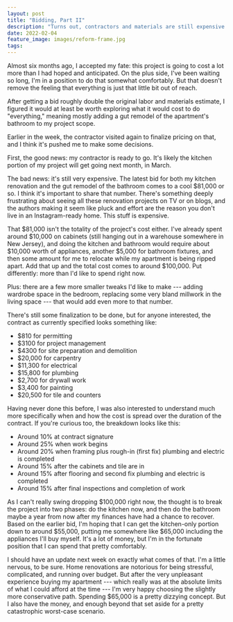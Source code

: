 ```yaml
---
layout: post
title: "Bidding, Part II"
description: "Turns out, contractors and materials are still expensive."
date: 2022-02-04
feature_image: images/reform-frame.jpg
tags: 
---
```


Almost six months ago, I accepted my fate: this project is going to cost a lot more than I had hoped and anticipated. On the plus side, I've been waiting so long, I'm in a position to do that somewhat comfortably. But that doesn't remove the feeling that everything is just that little bit out of reach.

After getting a bid roughly double the original labor and materials estimate, I figured it would at least be worth exploring what it would cost to do "everything," meaning mostly adding a gut remodel of the apartment's bathroom to my project scope.

<!--more-->

Earlier in the week, the contractor visited again to finalize pricing on that, and I think it's pushed me to make some decisions.

First, the good news: my contractor is ready to go. It's likely the kitchen portion of my project will get going next month, in March.

The bad news: it's still very expensive. The latest bid for both my kitchen renovation and the gut remodel of the bathroom comes to a cool $81,000 or so. I think it's important to share that number. There's something deeply frustrating about seeing all these renovation projects on TV or on blogs, and the authors making it seem like pluck and effort are the reason you don't live in an Instagram-ready home. This stuff is expensive.

That $81,000 isn't the totality of the project's cost either. I've already spent around $10,000 on cabinets (still hanging out in a warehouse somewhere in New Jersey), and doing the kitchen and bathroom would require about $10,000 worth of appliances, another $5,000 for bathroom fixtures, and then some amount for me to relocate while my apartment is being ripped apart. Add that up and the total cost comes to around $100,000. Put differently: more than I'd like to spend right now.

Plus: there are a few more smaller tweaks I'd like to make --- adding wardrobe space in the bedroom, replacing some very bland millwork in the living space --- that would add even more to that number.

There's still some finalization to be done, but for anyone interested, the contract as currently specified looks something like:

* $810 for permitting
* $3100 for project management
* $4300 for site preparation and demolition
* $20,000 for carpentry
* $11,300 for electrical
* $15,800 for plumbing
* $2,700 for drywall work
* $3,400 for painting
* $20,500 for tile and counters

Having never done this before, I was also interested to understand much more specifically when and how the cost is spread over the duration of the contract. If you're curious too, the breakdown looks like this:

* Around 10% at contract signature
* Around 25% when work begins
* Around 20% when framing plus rough-in (first fix) plumbing and electric is completed
* Around 15% after the cabinets and tile are in
* Around 15% after flooring and second fix plumbing and electric is completed
* Around 15% after final inspections and completion of work

As I can't really swing dropping $100,000 right now, the thought is to break the project into two phases: do the kitchen now, and then do the bathroom maybe a year from now after my finances have had a chance to recover. Based on the earlier bid, I'm hoping that I can get the kitchen-only portion down to around $55,000, putting me somewhere like $65,000 including the appliances I'll buy myself. It's a lot of money, but I'm in the fortunate position that I can spend that pretty comfortably.

I should have an update next week on exactly what comes of that. I'm a little nervous, to be sure. Home renovations are notorious for being stressful, complicated, and running over budget. But after the very unpleasant experience buying my apartment --- which really was at the absolute limits of what I could afford at the time --- I'm very happy choosing the slightly more conservative path. Spending $65,000 is a pretty dizzying concept. But I also have the money, and enough beyond that set aside for a pretty catastrophic worst-case scenario.
